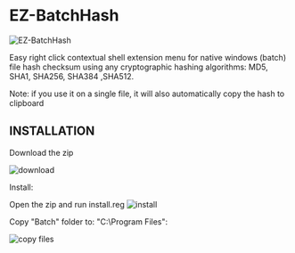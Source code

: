 # EZ-BatchHash #
![EZ-BatchHash](https://i.imgur.com/HQ9KMQS.gif)

Easy right click contextual shell extension menu for native windows (batch) file hash checksum using any cryptographic hashing algorithms: MD5, SHA1, SHA256, SHA384 ,SHA512.

Note: if you use it on a single file, it will also automatically copy the hash to clipboard





## INSTALLATION ##

Download the zip

![download](https://i.imgur.com/d0RSsDK.gif)

Install:

Open the zip and run install.reg
![install](https://i.imgur.com/oJIxgrN.gif)

Copy "Batch" folder to: "C:\Program Files":

![copy files](https://i.imgur.com/dT1dJ44.gif)
